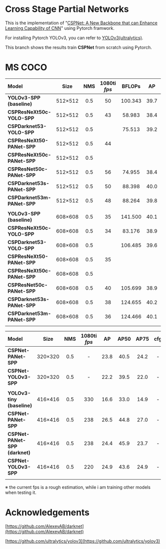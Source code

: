 # Cross Stage Partial Networks
This is the implementation of "[CSPNet: A New Backbone that can Enhance Learning Capability of CNN](https://arxiv.org/abs/1911.11929)" using Pytorch framwork.

For installing Pytorch YOLOv3, you can refer to [YOLOv3(ultralytics)](https://github.com/ultralytics/yolov3).

This branch shows the results train **CSPNet** from scratch using Pytorch.

# MS COCO

| Model | Size | NMS | 1080ti *fps* | BFLOPs | AP  | AP50 | AP75 | cfg | weight |
| :---- | :--: | :-: | :----------: | :----: | :--: | :--: | :--: | :-: | :----: |
| **YOLOv3-SPP (baseline)** | 512×512 | 0.5 | 50 | 100.343 | 39.7 | 60.5 | 42.2 | [cfg](https://github.com/WongKinYiu/CrossStagePartialNetworks/blob/pytorch/cfg/yolov3-spp.cfg) | [weight](https://drive.google.com/open?id=1ijv8jWVKX9q7Qjfm_iQDHtGc39DaJJ6M) |
| **CSPResNeXt50c-YOLO-SPP** | 512×512 | 0.5 | 43 | 58.983 | 38.4 | 59.6 | 40.5 | [cfg](https://github.com/WongKinYiu/CrossStagePartialNetworks/blob/pytorch/cfg/csresnext50c-yolo-spp.cfg) | [weight](https://drive.google.com/open?id=1QWyghhT2NzYlmGtiem6dz3mB3OmvF6UV) |
| **CSPDarknet53-YOLO-SPP** | 512×512 | 0.5 |  | 75.513 | 39.2 | 60.2 | 41.6 |  |  |
| **CSPResNeXt50-PANet-SPP** | 512×512 | 0.5 | 44 |  |  |  |  |  |  |
| **CSPResNeXt50c-PANet-SPP** | 512×512 | 0.5 |  |  |  |  |  |  |  |
| **CSPResNet50c-PANet-SPP** | 512×512 | 0.5 | 56 | 74.955 | 38.4 | 58.5 | 41.0 | [cfg](https://github.com/WongKinYiu/CrossStagePartialNetworks/blob/pytorch/cfg/csresnet50c-panet-spp.cfg) | [weight](https://drive.google.com/open?id=1_slhW7CCUZQctwCpRsNiNCtZIuvexeA1) |
| **CSPDarknet53s-PANet-SPP** | 512×512 | 0.5 | 50 | 88.398 | 40.0 | 60.4 | 42.9 | [cfg](https://github.com/WongKinYiu/CrossStagePartialNetworks/blob/pytorch/cfg/csdarknet53s-panet-spp.cfg) | [weight](https://drive.google.com/open?id=1wX1pe6qJpb_uSPjNQJbWzKnvVnF3PY9b) |
| **CSPDarknet53m-PANet-SPP** | 512×512 | 0.5 | 48 | 88.264 | 39.8 | 60.1 | 42.6 | [cfg](https://github.com/WongKinYiu/CrossStagePartialNetworks/blob/pytorch/cfg/csdarknet53m-panet-spp.cfg) | [weight](https://drive.google.com/open?id=10hWJHjcqSyBJca6uVpslvEm_-a_S9XNa) |
|  |  |  |  |  |  |  |  |  |
| **YOLOv3-SPP (baseline)** | 608×608 | 0.5 | 35 | 141.500 | 40.1 | 60.9 | 42.8 | - | - |
| **CSPResNeXt50c-YOLO-SPP** | 608×608 | 0.5 | 34 | 83.176 | 38.9 | 60.3 | 41.3 | - | - |
| **CSPDarknet53-YOLO-SPP** | 608×608 | 0.5 |  | 106.485 | 39.6 | 60.7 | 42.3 |  |  |
| **CSPResNeXt50-PANet-SPP** | 608×608 | 0.5 | 35 |  |  |  |  |  |  |
| **CSPResNeXt50c-PANet-SPP** | 608×608 | 0.5 |  |  |  |  |  |  |  |
| **CSPResNet50c-PANet-SPP** | 608×608 | 0.5 | 40 | 105.699 | 38.9 | 59.2 | 41.6 | - | - |
| **CSPDarknet53s-PANet-SPP** | 608×608 | 0.5 | 38 | 124.655 | 40.2 | 60.6 | 43.3 | - | - |
| **CSPDarknet53m-PANet-SPP** | 608×608 | 0.5 | 36 | 124.466 | 40.1 | 60.6 | 43.1 | - | - |
|  |  |  |  |  |  |  |  |  |

| Model | Size | NMS | 1080ti *fps* |  AP  | AP50 | AP75 | cfg | weight |
| :---- | :--: | :-: | :----------: | :--: | :--: | :--: | :-: | :----: |
| **CSPNet-PANet-SPP** | 320×320 | 0.5 | - | 23.8 | 40.5 | 24.2 | - | - |
| **CSPNet-YOLOv3-SPP** | 320×320 | 0.5 | - | 22.2 | 39.5 | 22.0 | - | - |
|  |  |  |  |  |  |  |  |  |
| **YOLOv3-tiny (baseline)** | 416×416 | 0.5 | 330 | 16.6 | 33.0 | 14.9 | - | - |
| **CSPNet-PANet-SPP** | 416×416 | 0.5 | 238 | 26.5 | 44.8 | 27.0 | - | - |
| **CSPNet-PANet-SPP (darknet)** | 416×416 | 0.5 | 238 | 24.4 | 45.9 | 23.7 | - | - |
| **CSPNet-YOLOv3-SPP** | 416×416 | 0.5 | 220 | 24.9 | 43.6 | 24.9 | - | - |
|  |  |  |  |  |  |  |  |  |

※ the current fps is a rough estimation, while i am training other models when testing it.

# Acknowledgements
[https://github.com/AlexeyAB/darknet](https://github.com/AlexeyAB/darknet)

[https://github.com/ultralytics/yolov3](https://github.com/ultralytics/yolov3)
